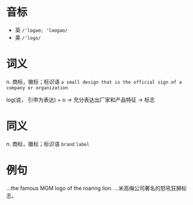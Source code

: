 # 音标

- 英 `/'lɒgəʊ; 'ləʊgəʊ/`
- 美 `/'loɡo/`

# 词义

n. 商标，徽标；标识语
`a small design that is the official sign of a company or organization`



log(说， 引申为表达) + o → 充分表达出厂家和产品特征 → 标志

# 同义

n. 商标，徽标；标识语
`brand` `label`

# 例句

...the famous MGM logo of the roaring lion.
…米高梅公司著名的怒吼狂狮标志。



